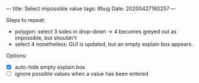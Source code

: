 –-
title: Select impossible value
tags: #bug
Date: 20200427160257
–-

Steps to repeat:
* polygon: select 3 sides in drop-down → 4 becomes greyed out as impossible, but shouldn't
* select 4 nonetheless: GUI is updated, but an empty explain box appears.

Options:
- [x] auto-hide empty explain box
- [ ] ignore possible values when a value has been entered
